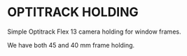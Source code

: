 OPTITRACK HOLDING
=================

Simple Optitrack Flex 13 camera holding for window frames.

We have both 45 and 40 mm frame holding.


